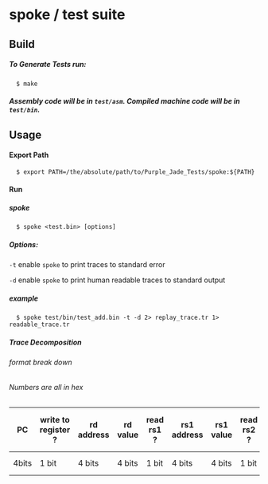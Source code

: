 # spoke / test suite
## Build
##### To Generate Tests run:
```
  $ make
```
##### Assembly code will be in `test/asm`. Compiled machine code will be in `test/bin`.
## Usage
#### Export Path
```
  $ export PATH=/the/absolute/path/to/Purple_Jade_Tests/spoke:${PATH}
```
#### Run
##### spoke
```
  $ spoke <test.bin> [options]
```
##### Options:
`-t` enable `spoke` to print traces to standard error

`-d` enable `spoke` to print human readable traces to standard output
##### example
```
  $ spoke test/bin/test_add.bin -t -d 2> replay_trace.tr 1> readable_trace.tr
```
##### Trace Decomposition
###### format break down
###### Numbers are all in hex
PC|write to register ?| rd address| rd value | read rs1 ?| rs1 address | rs1 value | read rs2 ? | rs2 address | rs2 value | read imm ? | imm val | mem access ? | load or store ? | mem address| mem value|flags
---|---| ---| --- | --- | --- | --- | --- | --- | ---| --- | ---| --- | --- |---| ---|---
4bits|1 bit|4 bits| 4 bits| 1 bit | 4 bits | 4 bits | 1 bit | 4 bits | 4 bits| 1 bit | 4 bits | 1 bit | 1 bit | 4 bits | 4 bits | 4 bits